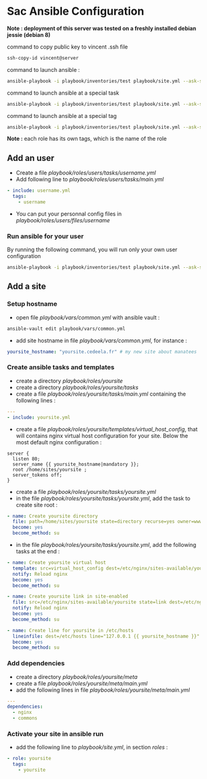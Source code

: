 # Sac Ansible Configuration

**Note : deployment of this server was tested on a freshly installed debian jessie (debian 8)**

command to copy public key to vincent .ssh file

```bash
ssh-copy-id vincent@server
```

command to launch ansible : 

```bash
ansible-playbook -i playbook/inventories/test playbook/site.yml --ask-su-pass --ask-vault-pass
```

command to launch ansible at a special task

```bash
ansible-playbook -i playbook/inventories/test playbook/site.yml --ask-su-pass --ask-vault-pass --start-at-task="My Task Name"
```

command to launch ansible at a special tag

```bash
ansible-playbook -i playbook/inventories/test playbook/site.yml --ask-su-pass --ask-vault-pass --tags="My tag name"
```

**Note :** each role has its own tags, which is the name of the role

## Add an user

* Create a file *playbook/roles/users/tasks/username.yml*
* Add following line to *playbook/roles/users/tasks/main.yml*
```yaml
- include: username.yml
  tags:
    - username
```
* You can put your personnal config files in *playbook/roles/users/files/username*

### Run ansible for your user

By running the following command, you will run only your own user configuration

```bash
ansible-playbook -i playbook/inventories/test playbook/site.yml --ask-su-pass --ask-vault-pass --tags="username"
```

## Add a site

### Setup hostname

* open file *playbook/vars/common.yml* with ansible vault :
```bash
ansible-vault edit playbook/vars/common.yml
```
* add site hostname in file *playbook/vars/common.yml*, for instance : 
```yaml
yoursite_hostname: "yoursite.cedeela.fr" # my new site about manatees
```

### Create ansible tasks and templates

* create a directory *playbook/roles/yoursite*
* create a directory *playbook/roles/yoursite/tasks*
* create a file *playbook/roles/yoursite/tasks/main.yml* containing the following lines :
```yaml
---
- include: yoursite.yml
```
* create a file *playbook/roles/yoursite/templates/virtual_host_config*, that will contains nginx virtual host configuration for your site. Below the most default nginx configuration :
```
server {
  listen 80;
  server_name {{ yoursite_hostname|mandatory }};
  root /home/sites/yoursite ;
  server_tokens off;
}
```
* create a file *playbook/roles/yoursite/tasks/yoursite.yml*
* in the file *playbook/roles/yoursite/tasks/yoursite.yml*, add the task to create site root :
```yaml
- name: Create yoursite directory
  file: path=/home/sites/yoursite state=directory recurse=yes owner=www-data group=www-data mode=0755
  become: yes
  become_method: su
```
* in the file *playbook/roles/yoursite/tasks/yoursite.yml*, add the following tasks at the end :
```yaml
- name: Create yoursite virtual host
  template: src=virtual_host_config dest=/etc/nginx/sites-available/yoursite
  notify: Reload nginx
  become: yes
  become_method: su

- name: Create yoursite link in site-enabled
  file: src=/etc/nginx/sites-available/yoursite state=link dest=/etc/nginx/sites-enabled/yoursite
  notify: Reload nginx
  become: yes
  become_method: su

- name: Create line for yoursite in /etc/hosts
  lineinfile: dest=/etc/hosts line="127.0.0.1 {{ yoursite_hostname }}" insertafter="^127"
  become: yes
  become_method: su
```

### Add dependencies

* create a directory *playbook/roles/yoursite/meta*
* create a file *playbook/roles/yoursite/meta/main.yml*
* add the following lines in file *playbook/roles/yoursite/meta/main.yml*
```yaml
---
dependencies:
  - nginx
  - commons
```

### Activate your site in ansible run

* add the following line to *playbook/site.yml*, in section *roles* :
```yaml
- role: yoursite
  tags:
    - yoursite
```
